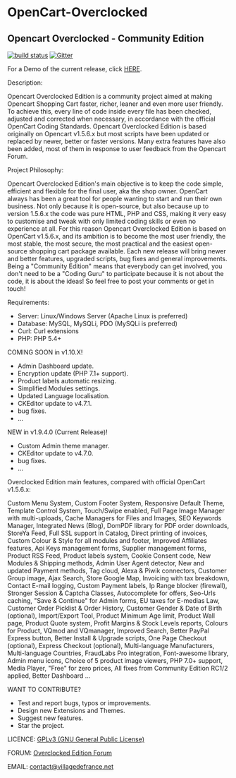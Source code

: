 OpenCart-Overclocked
====================

Opencart Overclocked - Community Edition
-----------------------------------------

[![build status](https://gitlab.com/villagedefrance/OpenCart-Overclocked/badges/master/build.svg)](https://gitlab.com/villagedefrance/OpenCart-Overclocked/commits/master) [![Gitter](https://badges.gitter.im/OpenCart-Overclocked/gitter.svg)](https://gitter.im/OpenCart-Overclocked/Lobby)


For a Demo of the current release, click <a href="https://villagedefrance.net/demonstration" title="Demo">HERE</a>.

Description:

Opencart Overclocked Edition is a community project aimed at making Opencart Shopping Cart faster, richer, leaner and even more user friendly. 
To achieve this, every line of code inside every file has been checked, adjusted and corrected when necessary, in accordance with the official OpenCart Coding Standards. 
Opencart Overclocked Edition is based originally on Opencart v1.5.6.x but most scripts have been updated or replaced by newer, better or faster versions. 
Many extra features have also been added, most of them in response to user feedback from the Opencart Forum.

Project Philosophy:

Opencart Overclocked Edition's main objective is to keep the code simple, efficient and flexible for the final user, aka the shop owner. 
OpenCart always has been a great tool for people wanting to start and run their own business. Not only because it is open-source, but also because up to version 1.5.6.x the code was pure HTML, PHP and CSS, making it very easy to customise and tweak with only limited coding skills or even no experience at all.
For this reason Opencart Overclocked Edition is based on OpenCart v1.5.6.x, and its ambition is to become the most user friendly, the most stable, the most secure, the most practical and the easiest open-source shopping cart package available.
Each new release will bring newer and better features, upgraded scripts, bug fixes and general improvements. Being a "Community Edition" means that everybody can get involved, you don't need to be a "Coding Guru" to participate because it is not about the code, it is about the ideas!
So feel free to post your comments or get in touch!

Requirements:
- Server: Linux/Windows Server (Apache Linux is preferred)
- Database: MySQL, MySQLi, PDO (MySQLi is preferred)
- Curl: Curl extensions
- PHP: PHP 5.4+

COMING SOON in v1.10.X!
- Admin Dashboard update.
- Encryption update (PHP 7.1+ support).
- Product labels automatic resizing.
- Simplified Modules settings.
- Updated Language localisation.
- CKEditor update to v4.7.1.
- bug fixes.
- ...

NEW in v1.9.4.0 (Current Release)!
- Custom Admin theme manager.
- CKEditor update to v4.7.0.
- bug fixes.
- ...

Overclocked Edition main features, compared with official OpenCart v1.5.6.x:

Custom Menu System, Custom Footer System, Responsive Default Theme, Template Control System,
Touch/Swipe enabled, Full Page Image Manager with multi-uploads, Cache Managers for Files and Images,
SEO Keywords Manager, Integrated News (Blog), DomPDF library for PDF order downloads, StoreYa Feed,
Full SSL support in Catalog, Direct printing of invoices, Custom Colour & Style for all modules and footer,
Improved Affiliates features, Api Keys management forms, Supplier management forms, Product RSS Feed,
Product labels system, Cookie Consent code, New Modules & Shipping methods, Admin User Agent detector,
New and updated Payment methods, Tag cloud, Alexa & Piwik connectors, Customer Group image, Ajax Search,
Store Google Map, Invoicing with tax breakdown, Contact E-mail logging, Custom Payment labels,
Ip Range blocker (firewall), Stronger Session & Captcha Classes, Autocomplete for offers, Seo-Urls caching,
"Save & Continue" for Admin forms, EU taxes for E-medias Law, Customer Order Picklist & Order History,
Customer Gender & Date of Birth (optional), Import/Export Tool, Product Minimum Age limit, Product Wall page,
Product Quote system, Profit Margins & Stock Levels reports, Colours for Product, VQmod and VQmanager,
Improved Search, Better PayPal Express button, Better Install & Upgrade scripts, One Page Checkout (optional),
Express Checkout (optional), Multi-language Manufacturers, Multi-language Countries, FraudLabs Pro integration,
Font-awesome library, Admin menu icons, Choice of 5 product image viewers, PHP 7.0+ support, Media Player,
"Free" for zero prices, All fixes from Community Edition RC1/2 applied, Better Dashboard ...


WANT TO CONTRIBUTE?
- Test and report bugs, typos or improvements.
- Design new Extensions and Themes.
- Suggest new features.
- Star the project.


LICENCE: <a href="http://www.gnu.org/licenses/gpl-3.0.en.html">GPLv3 (GNU General Public License)</a>

FORUM: <a href="http://forum.villagedefrance.net/index.php">Overclocked Edition Forum</a>

EMAIL: contact@villagedefrance.net
